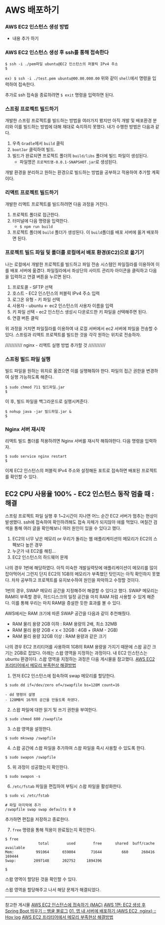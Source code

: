 # AWS 배포하기


### AWS EC2 인스턴스 생성 방법
- 내용 추가 하기


### AWS EC2 인스턴스 생성 후 ssh를 통해 접속한다
```shell
$ ssh -i ./pem파일 ubuntu@EC2 인스턴스의 퍼블릭 IPv4 주소
$
```
`ex) $ ssh -i ./test.pem ubuntu@00.00.000.00`
위와 같이 `shell`에서 명령을 입력하여 접속한다.

추가로 ssh 접속을 종료하려면 `$ exit` 명령을 입력하면 된다.


### 스프링 프로젝트 빌드하기
개발한 스프링 프로젝트를 빌드하는 방법을 여러가지 봤지만 아직 개발 및 배포환경 분리와 이를 빌드하는 방법에 대해 재대로 숙지하지 못했다. 내가 수행한 방법은 다음과 같다.

1. 우측 `Gradle`에서 `build` 클릭
2. `bootJar` 클릭하여 빌드.
3. 빌드가 완료되면 프로젝트 폴더의 `build/libs` 폴더에 빌드 파일이 생성된다.
	- 파일명은 `프로젝트명-0.0.1-SNAPSHOT.jar`로 생성된다.

개발 환경을 분리하고 원하는 환경으로 빌드하는 방법을 공부하고 적용하여 추가할 계획이다.



### 리액트 프로젝트 빌드하기
개발한 리액트 프로젝트를 빌드하려면 다음 과정을 거친다.

1. 프로젝트 폴더로 접근한다.
2. 터미널에 다음 명령을 입력한다.
	- `$ npm run build`
3. 프로젝트 폴더에 `build` 폴더가 생성된다. 이 `build`폴더를 배포 서버에 옮겨 배포하면 된다.



### 프로젝트 빌드 파일 및 폴더를 로컬에서 배포 환경(EC2)으로 옮기기
나는 로컬에서 개발한 프로젝트를 빌드하고 파일 전송 시스템인 파일질라를 이용하여 이를 배포 서버에 옮겼다.
파일질라에서 좌상단의 사이트 관리자 아이콘을 클릭하고 다음을 입력하고 연결 버튼을 누르면 된다.

1. 프로토콜 - SFTP 선택
2. 호스트 - EC2 인스턴스의 퍼블릭 IPv4 주소 입력
3. 로그온 유형 - 키 파일 선택
4. 사용자 - ubuntu <- ec2 인스턴스의 사용자 이름을 입력
5. 키 파일 선택 - ec2 인스턴스 생성시 다운로드한 키 파일을 선택해주면 된다.
6. 연결 버튼 클릭

위 과정을 거치면 파일질라를 이용하여 내 로컬 서버에서 ec2 서버에 파일을 전송할 수 있다. 스프링과 리액트 프로젝트를 빌드한 것을 각각 원하는 위치로 전송하자.

///////////
nginx - 리액트 실행 방법 추가할 것
///////////


### 스프링 빌드 파일 실행
빌드 파일을 원하는 위치로 옮겼으면 이를 실행해줘야 한다. 파일의 접근 권한을 변경하여 실행 가능하도록 해준다.
```shell
$ sudo chmod 711 빌드파일.jar
$
```
이 후, 빌드 파일을 백그라운드로 실행시켜준다.
```shell
$ nohup java -jar 빌드파일.jar &
$
```


### Nginx 서버 재시작
리액트 빌드 폴더를 적용하려면 Nginx 서버를 재시작 해줘야한다. 다음 명령을 입력하자.
```shell
$ sudo service nginx restart
$
```


이제 EC2 인스턴스의 퍼블릭 IPv4 주소와 설정해둔 포트로 접속하면 배포된 프로젝트를 확인할 수 있다.




## EC2 CPU 사용율 100% - EC2 인스턴스 동작 멈출 때 : 해결
스프링 프로젝트 파일 실행 후 1~2시간이 지나면 어느 순간 EC2 서버가 멈추는 현상이 발생했다. ssh에 접속하여 확인하려해도 접속 자체가 되지않아 애를 먹었다.  며칠간 검색을 통해 여러 글을 확인해보니 여러 원인이 있을 수 있다고 했다.

1. EC2의 너무 낮은 메모리 or 우리가 돌리는 웹 애플리케이션의 메모리가 EC2의 스펙보다 높은 경우
2. 누군가 내 EC2를 해킹…
3. EC2 인스턴스의 하드웨어 문제

나의 경우 1번에 해당하였다. 아직 미숙한 개발실력탓에 애플리케이션이 메모리를 많이 잡아먹어서 그런지 단지 EC2의 1GB의 메모리가 부족했던 탓인지는 아직 확인하지 못했다. 차차 공부하고 프로젝트를 유지보수하여 원인을 파악하고 수정할 것이다.

1번의 경우, SWAP 메모리 공간을 지정해주어 해결할 수 있다고 했다. SWAP 메모리는 RAM이 부족할 경우, 하드디스크의 일정 공간을 마치 RAM 처럼 사용할 수 있게 해준다. 이를 통해 우리는 마치 RAM을 증설한 듯한 효과를 볼 수 있다.

AWS에서는 RAM 크기에 따른 SWAP 공간을 다음과 같이 추천해줬다.

- RAM 물리 용량 2GB 이하 : RAM 용량의 2배, 최소 32MB
- RAM 물리 용량 2GB < x < 32GB : 4GB + (RAM - 2GB)
- RAM 물리 용량 32GB 이상 : RAM 용량과 같은 크기

나의 경우 EC2 프리티어를 사용하여 1GB의 RAM 용량을 가지기 때문에 스왑 공간 크기는 2GB로 잡았다. 아래는 스왑 영역을 지정하는 과정이다. 내 EC2 인스턴스는 ubuntu 환경이다. 스왑 영역을 지정하는 과정은 다음 게시물을 참고했다. 
[AWS EC2 프리티어에서 메모리 부족현상 해결방법](https://sundries-in-myidea.tistory.com/102)

1. 먼저 EC2 인스턴스에 접속하여 swap 메모리를 할당한다.
```shell
$ sudo dd if=/dev/zero of=/swapfile bs=128M count=16
```
	- dd 명령어 설명
	- 128MB씩 16개의 공간을 만들도록 하였다.

2. 스왑 파일에 대한 읽기 및 쓰기 권한을 부여한다.
```shell
$ sudo chmod 600 /swapfile
```

3. 스왑 영역을 설정한다.
```shell
$ sudo mkswap /swapfile
```

4. 스왑 공간에 스왑 파일을 추가하여 스왑 파일을 즉시 사용할 수 있도록 한다.
```shell
$ sudo swapon /swapfile
```

5. 위 과정이 성공했는지 확인한다.
```shell
$ sudo swapon -s
```

6. `/etc/fstab` 파일을 편집하여 부팅시 스왑 파일을 활성화한다.
```shell
$ sudo vi /etc/fstab

# 파일 마지막에 추가
/swapfile swap swap defaults 0 0
```
추가하면 편집을 저장하고 종료한다.

7. `free` 명령을 통해 적용이 완료됬는지 확인한다.
```shell
$ free
               total        used        free      shared  buff/cache   available
Mem:          991064      659004       71644         660      260416      169444
Swap:        2097148      202752     1894396

$
```
스왑 영역이 할당된 것을 확인할 수 있다.

스왑 영역을 할당해주고 나서 해당 문제가 해결되었다.


- - - -
참고한 게시물
[AWS EC2 인스턴스에 접속하기 (MAC)](https://soobarkbar.tistory.com/223)
[AWS 1편: EC2 생성 후 Spring Boot 띄우기 :: 뱀귤 블로그](https://bcp0109.tistory.com/356)
[01. 앱 내 서버에 배포하기 (AWS EC2, nginx) :: Hov log](https://blog.leehov.in/37)
[AWS EC2 프리티어에서 메모리 부족현상 해결방법](https://sundries-in-myidea.tistory.com/102)